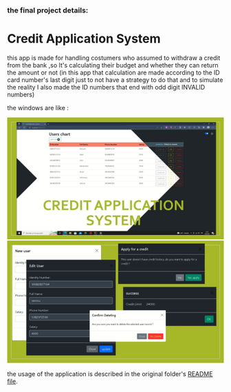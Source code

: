 ### the final project details:

# Credit Application System
this app is made for handling costumers who assumed to withdraw a credit
from the bank ,so It's calculating their budget and whether they can  return the amount or not
(in this app that calculation are made according to the ID card number's last digit just to not have a strategy to do that
and to simulate the reality I also made the ID numbers that end with odd digit INVALID numbers)

the windows are like :

![The main page](CreditApplicationSystem/images/MainPageSorting.jpg)
![The modals](CreditApplicationSystem/images/pop_ups.png)

the usage of the application is described in the original folder's [README file](CreditApplicationSystem/README.md).
